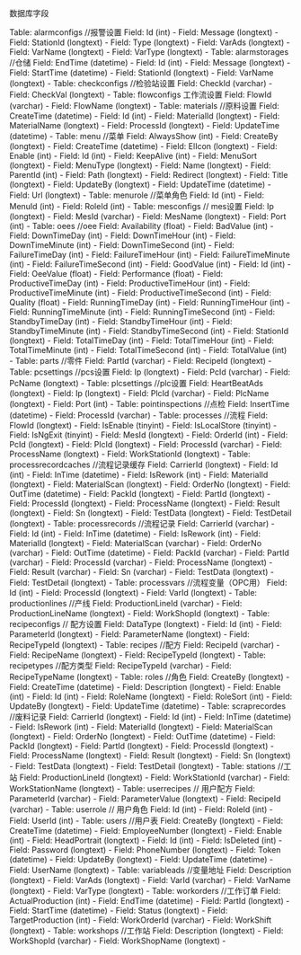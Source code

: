 数据库字段

Table: alarmconfigs //报警设置
  Field: Id (int) -
  Field: Message (longtext) -
  Field: StationId (longtext) -
  Field: Type (longtext) -
  Field: VarAds (longtext) -
  Field: VarName (longtext) -
  Field: VarType (longtext) -
Table: alarmstorages //仓储
  Field: EndTime (datetime) -
  Field: Id (int) -
  Field: Message (longtext) -
  Field: StartTime (datetime) -
  Field: StationId (longtext) -
  Field: VarName (longtext) -
Table: checkconfigs //检验站设置
  Field: CheckId (varchar) -
  Field: CheckVal (longtext) -
Table: flowconfigs 工作流设置
  Field: FlowId (varchar) -
  Field: FlowName (longtext) -
Table: materials //原料设置
  Field: CreateTime (datetime) -
  Field: Id (int) -
  Field: MaterialId (longtext) -
  Field: MaterialName (longtext) -
  Field: ProcessId (longtext) -
  Field: UpdateTime (datetime) -
Table: menu //菜单
  Field: AlwaysShow (int) -
  Field: CreateBy (longtext) -
  Field: CreateTime (datetime) -
  Field: ElIcon (longtext) -
  Field: Enable (int) -
  Field: Id (int) -
  Field: KeepAlive (int) -
  Field: MenuSort (longtext) -
  Field: MenuType (longtext) -
  Field: Name (longtext) -
  Field: ParentId (int) -
  Field: Path (longtext) -
  Field: Redirect (longtext) -
  Field: Title (longtext) -
  Field: UpdateBy (longtext) -
  Field: UpdateTime (datetime) -
  Field: Url (longtext) -
Table: menurole //菜单角色
  Field: Id (int) -
  Field: MenuId (int) -
  Field: RoleId (int) -
Table: mesconfigs // mes设置
  Field: Ip (longtext) -
  Field: MesId (varchar) -
  Field: MesName (longtext) -
  Field: Port (int) -
Table: oees //oee
  Field: Availability (float) -
  Field: BadValue (int) -
  Field: DownTimeDay (int) -
  Field: DownTimeHour (int) -
  Field: DownTimeMinute (int) -
  Field: DownTimeSecond (int) -
  Field: FailureTimeDay (int) -
  Field: FailureTimeHour (int) -
  Field: FailureTimeMinute (int) -
  Field: FailureTimeSecond (int) -
  Field: GoodValue (int) -
  Field: Id (int) -
  Field: OeeValue (float) -
  Field: Performance (float) -
  Field: ProductiveTimeDay (int) -
  Field: ProductiveTimeHour (int) -
  Field: ProductiveTimeMinute (int) -
  Field: ProductiveTimeSecond (int) -
  Field: Quality (float) -
  Field: RunningTimeDay (int) -
  Field: RunningTimeHour (int) -
  Field: RunningTimeMinute (int) -
  Field: RunningTimeSecond (int) -
  Field: StandbyTimeDay (int) -
  Field: StandbyTimeHour (int) -
  Field: StandbyTimeMinute (int) -
  Field: StandbyTimeSecond (int) -
  Field: StationId (longtext) -
  Field: TotalTimeDay (int) -
  Field: TotalTimeHour (int) -
  Field: TotalTimeMinute (int) -
  Field: TotalTimeSecond (int) -
  Field: TotalValue (int) -
Table: parts //零件
  Field: PartId (varchar) -
  Field: RecipeId (longtext) -
Table: pcsettings //pcs设置
  Field: Ip (longtext) -
  Field: PcId (varchar) -
  Field: PcName (longtext) -
Table: plcsettings //plc设置
  Field: HeartBeatAds (longtext) -
  Field: Ip (longtext) -
  Field: PlcId (varchar) -
  Field: PlcName (longtext) -
  Field: Port (int) -
Table: pointinspections //点检
  Field: InsertTime (datetime) -
  Field: ProcessId (varchar) -
Table: processes //流程
  Field: FlowId (longtext) -
  Field: IsEnable (tinyint) -
  Field: IsLocalStore (tinyint) -
  Field: IsNgExit (tinyint) -
  Field: MesId (longtext) -
  Field: OrderId (int) -
  Field: PcId (longtext) -
  Field: PlcId (longtext) -
  Field: ProcessId (varchar) -
  Field: ProcessName (longtext) -
  Field: WorkStationId (longtext) -
Table: processrecordcaches //流程记录缓存
  Field: CarrierId (longtext) -
  Field: Id (int) -
  Field: InTime (datetime) -
  Field: IsRework (int) -
  Field: MaterialId (longtext) -
  Field: MaterialScan (longtext) -
  Field: OrderNo (longtext) -
  Field: OutTime (datetime) -
  Field: PackId (longtext) -
  Field: PartId (longtext) -
  Field: ProcessId (longtext) -
  Field: ProcessName (longtext) -
  Field: Result (longtext) -
  Field: Sn (longtext) -
  Field: TestData (longtext) -
  Field: TestDetail (longtext) -
Table: processrecords //流程记录
  Field: CarrierId (varchar) -
  Field: Id (int) -
  Field: InTime (datetime) -
  Field: IsRework (int) -
  Field: MaterialId (longtext) -
  Field: MaterialScan (varchar) -
  Field: OrderNo (varchar) -
  Field: OutTime (datetime) -
  Field: PackId (varchar) -
  Field: PartId (varchar) -
  Field: ProcessId (varchar) -
  Field: ProcessName (longtext) -
  Field: Result (varchar) -
  Field: Sn (varchar) -
  Field: TestData (longtext) -
  Field: TestDetail (longtext) -
Table: processvars //流程变量（OPC用）
  Field: Id (int) -
  Field: ProcessId (longtext) -
  Field: VarId (longtext) -
Table: productionlines //产线
  Field: ProductionLineId (varchar) -
  Field: ProductionLineName (longtext) -
  Field: WorkShopId (longtext) -
Table: recipeconfigs // 配方设置
  Field: DataType (longtext) -
  Field: Id (int) -
  Field: ParameterId (longtext) -
  Field: ParameterName (longtext) -
  Field: RecipeTypeId (longtext) -
Table: recipes //配方
  Field: RecipeId (varchar) -
  Field: RecipeName (longtext) -
  Field: RecipeTypeId (longtext) -
Table: recipetypes //配方类型
  Field: RecipeTypeId (varchar) -
  Field: RecipeTypeName (longtext) -
Table: roles //角色
  Field: CreateBy (longtext) -
  Field: CreateTime (datetime) -
  Field: Description (longtext) -
  Field: Enable (int) -
  Field: Id (int) -
  Field: RoleName (longtext) -
  Field: RoleSort (int) -
  Field: UpdateBy (longtext) -
  Field: UpdateTime (datetime) -
Table: scraprecordes //废料记录
  Field: CarrierId (longtext) -
  Field: Id (int) -
  Field: InTime (datetime) -
  Field: IsRework (int) -
  Field: MaterialId (longtext) -
  Field: MaterialScan (longtext) -
  Field: OrderNo (longtext) -
  Field: OutTime (datetime) -
  Field: PackId (longtext) -
  Field: PartId (longtext) -
  Field: ProcessId (longtext) -
  Field: ProcessName (longtext) -
  Field: Result (longtext) -
  Field: Sn (longtext) -
  Field: TestData (longtext) -
  Field: TestDetail (longtext) -
Table: stations //工站
  Field: ProductionLineId (longtext) -
  Field: WorkStationId (varchar) -
  Field: WorkStationName (longtext) -
Table: userrecipes  // 用户配方
  Field: ParameterId (varchar) -
  Field: ParameterValue (longtext) -
  Field: RecipeId (varchar) -
Table: userrole // 用户角色
  Field: Id (int) -
  Field: RoleId (int) -
  Field: UserId (int) -
Table: users //用户表
  Field: CreateBy (longtext) -
  Field: CreateTime (datetime) -
  Field: EmployeeNumber (longtext) -
  Field: Enable (int) -
  Field: HeadPortrait (longtext) -
  Field: Id (int) -
  Field: IsDeleted (int) -
  Field: Password (longtext) -
  Field: PhoneNumber (longtext) -
  Field: Token (datetime) -
  Field: UpdateBy (longtext) -
  Field: UpdateTime (datetime) -
  Field: UserName (longtext) -
Table: variableads //变量地址
  Field: Description (longtext) -
  Field: VarAds (longtext) -
  Field: VarId (varchar) -
  Field: VarName (longtext) -
  Field: VarType (longtext) -
Table: workorders //工作订单
  Field: ActualProduction (int) -
  Field: EndTime (datetime) -
  Field: PartId (longtext) -
  Field: StartTime (datetime) -
  Field: Status (longtext) -
  Field: TargetProduction (int) -
  Field: WorkOrderId (varchar) -
  Field: WorkShift (longtext) -
Table: workshops //工作站
  Field: Description (longtext) -
  Field: WorkShopId (varchar) -
  Field: WorkShopName (longtext) -